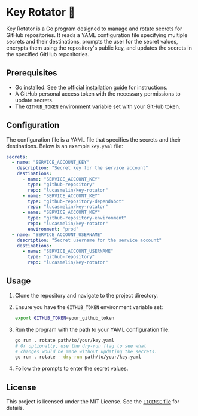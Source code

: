 # Key Rotator 🔑

Key Rotator is a Go program designed to manage and rotate secrets for GitHub repositories. It reads a YAML configuration file specifying multiple secrets and their destinations, prompts the user for the secret values, encrypts them using the repository's public key, and updates the secrets in the specified GitHub repositories.

## Prerequisites

- Go installed. See the [official installation guide](https://golang.org/doc/install) for instructions.
- A GitHub personal access token with the necessary permissions to update secrets.
- The `GITHUB_TOKEN` environment variable set with your GitHub token.

## Configuration

The configuration file is a YAML file that specifies the secrets and their destinations. Below is an example `key.yaml` file:

```yaml
secrets:
  - name: "SERVICE_ACCOUNT_KEY"
    description: "Secret key for the service account"
    destinations:
      - name: "SERVICE_ACCOUNT_KEY"
        type: "github-repository"
        repo: "lucasmelin/key-rotator"
      - name: "SERVICE_ACCOUNT_KEY"
        type: "github-repository-dependabot"
        repo: "lucasmelin/key-rotator"
      - name: "SERVICE_ACCOUNT_KEY"
        type: "github-repository-environment"
        repo: "lucasmelin/key-rotator"
        environment: "prod"
  - name: "SERVICE_ACCOUNT_USERNAME"
    description: "Secret username for the service account"
    destinations:
      - name: "SERVICE_ACCOUNT_USERNAME"
        type: "github-repository"
        repo: "lucasmelin/key-rotator"
```

## Usage

1. Clone the repository and navigate to the project directory.

2. Ensure you have the `GITHUB_TOKEN` environment variable set:

   ```sh
   export GITHUB_TOKEN=your_github_token
   ```

3. Run the program with the path to your YAML configuration file:

   ```sh
   go run . rotate path/to/your/key.yaml
   # Or optionally, use the dry-run flag to see what
   # changes would be made without updating the secrets.
   go run . rotate --dry-run path/to/your/key.yaml
   ```

4. Follow the prompts to enter the secret values.

## License

This project is licensed under the MIT License. See the [`LICENSE` file](./LICENSE) for details.
